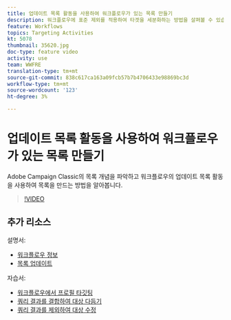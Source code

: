 ```yaml
---
title: 업데이트 목록 활동을 사용하여 워크플로우가 있는 목록 만들기
description: 워크플로우에 표준 제외를 적용하여 타겟을 세분화하는 방법을 살펴볼 수 있습니다. 또한 사전 정의된 필터를 만드는 방법과 워크플로우를 촬영하는 데 어려움을 겪는 방법을 알아봅니다.
feature: Workflows
topics: Targeting Activities
kt: 5078
thumbnail: 35620.jpg
doc-type: feature video
activity: use
team: WWFRE
translation-type: tm+mt
source-git-commit: 838c617ca163a09fcb57b7b4706433e98869bc3d
workflow-type: tm+mt
source-wordcount: '123'
ht-degree: 3%

---
```



# 업데이트 목록 활동을 사용하여 워크플로우가 있는 목록 만들기

Adobe Campaign Classic의 목록 개념을 파악하고 워크플로우의 업데이트 목록 활동을 사용하여 목록을 만드는 방법을 알아봅니다.

>[!VIDEO](https://video.tv.adobe.com/v/35620?quality=12)

## 추가 리소스

설명서:

* [워크플로우 정보](https://docs.adobe.com/content/help/en/campaign-classic/using/automating-with-workflows/introduction/about-workflows.html)
* [목록 업데이트](https://docs.adobe.com/content/help/en/campaign-classic/using/automating-with-workflows/targeting-activities/list-update.html)

자습서:

* [워크플로우에서 프로필 타깃팅](/help/getting-started/targeting-profiles-in-a-workflow.md)
* [쿼리 결과를 결합하여 대상 다듬기](/help/automating-with-workflows/refining-targets-by-combining-query-results.md)
* [쿼리 결과를 제외하여 대상 수정](/help/automating-with-workflows/refining-targets-by-excluding-query-results.md)

